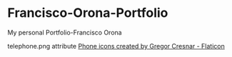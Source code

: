 # Francisco-Orona-Portfolio
My personal Portfolio-Francisco Orona

telephone.png attribute
<a href="https://www.flaticon.com/free-icons/phone" title="phone icons">Phone icons created by Gregor Cresnar - Flaticon</a>
